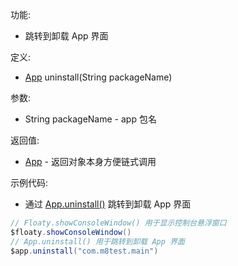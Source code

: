 功能:

+ 跳转到卸载 App 界面

定义:

+ [App](/API/App/App/README.md) uninstall(String packageName)

参数:

+ String packageName - app 包名

返回值:

+ [App](/API/App/App/README.md) - 返回对象本身方便链式调用

示例代码:

+ 通过 [App.uninstall()](/API/App/App/README.md?id=uninstall) 跳转到卸载 App 界面

```groovy
// Floaty.showConsoleWindow() 用于显示控制台悬浮窗口
$floaty.showConsoleWindow()
// App.uninstall() 用于跳转到卸载 App 界面
$app.uninstall("com.m8test.main")
```
